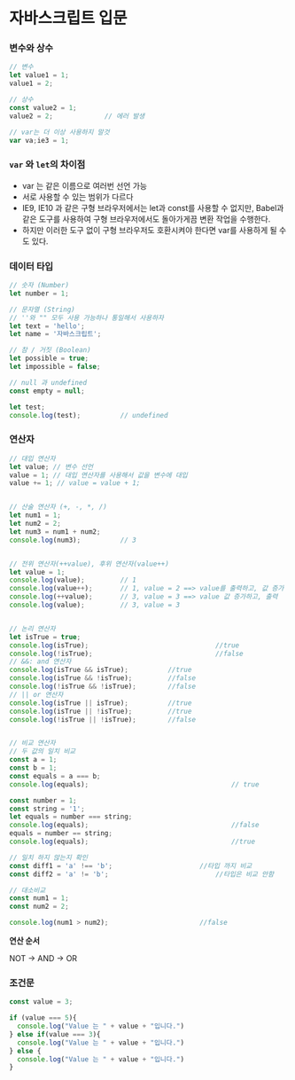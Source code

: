 # 자바스크립트 입문

### 변수와 상수

```javascript
// 변수
let value1 = 1;
value1 = 2;

// 상수
const value2 = 1;
value2 = 2; 			// 에러 발생

// var는 더 이상 사용하지 말것
var va;ie3 = 1;
```

### `var` 와 `let`의 차이점

- var 는 같은 이름으로 여러번 선언 가능
- 서로 사용할 수 있는 범위가 다르다
- IE9, IE10 과 같은 구형 브라우저에서는 let과 const를 사용할 수 없지만, Babel과 같은 도구를 사용하여 구형 브라우저에서도 돌아가게끔 변환 작업을 수행한다.
- 하지만 이러한 도구 없이 구형 브라우저도 호환시켜야 한다면 var를 사용하게 될 수도 있다.

### 데이터 타입

```javascript
// 숫자 (Number)
let number = 1;

// 문자열 (String)
// ''와 "" 모두 사용 가능하나 통일해서 사용하자
let text = 'hello';
let name = '자바스크립트';

// 참 / 거짓 (Boolean)
let possible = true;
let impossible = false;

// null 과 undefined
const empty = null;

let test;
console.log(test);			// undefined

```



### 연산자

```javascript
// 대입 연산자
let value; // 변수 선언
value = 1; // 대입 연산자를 사용해서 값을 변수에 대입
value += 1; // value = value + 1;


// 산술 연산자 (+, -, *, /)
let num1 = 1;
let num2 = 2;
let num3 = num1 + num2;
console.log(num3);			// 3


// 전위 연산자(++value), 후위 연산자(value++)
let value = 1;
console.log(value);			// 1
console.log(value++);		// 1, value = 2 ==> value를 출력하고, 값 증가
console.log(++value);		// 3, value = 3 ==> value 값 증가하고, 출력
console.log(value);			// 3, value = 3


// 논리 연산자
let isTrue = true;
console.log(isTrue);								//true
console.log(!isTrue);								//false
// &&: and 연산자
console.log(isTrue && isTrue);			//true
console.log(isTrue && !isTrue);			//false
console.log(!isTrue && !isTrue);		//false
// || or 연산자
console.log(isTrue || isTrue);			//true
console.log(isTrue || !isTrue);			//true
console.log(!isTrue || !isTrue);		//false


// 비교 연산자
// 두 값의 일치 비교
const a = 1;
const b = 1;
const equals = a === b;
console.log(equals);									// true

const number = 1;
const string = '1';
let equals = number === string;
console.log(equals);									//false
equals = number == string;
console.log(equals);									//true

// 일치 하지 않는지 확인
const diff1 = 'a' !== 'b';						//타입 까지 비교
const diff2 = 'a' != 'b';							//타입은 비교 안함

// 대소비교
const num1 = 1;
const num2 = 2;

console.log(num1 > num2); 						//false
```

**연산 순서**

NOT -> AND -> OR

### 조건문

```javascript
const value = 3;

if (value === 5){
  console.log("Value 는 " + value + "입니다.")
} else if(value === 3){
  console.log("Value 는 " + value + "입니다.")
} else {
  console.log("Value 는 " + value + "입니다.")
}
```

